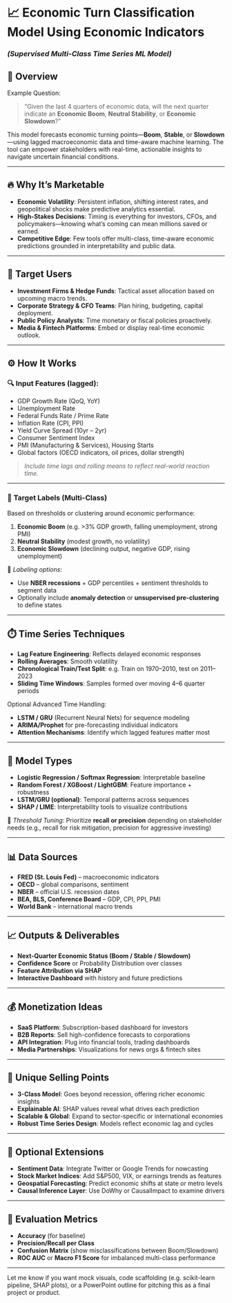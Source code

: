 # 📈 Economic Turn Classification Model Using Economic Indicators  
### *(Supervised Multi-Class Time Series ML Model)*  

## 🧠 Overview  
Example Question:  
> “Given the last 4 quarters of economic data, will the next quarter indicate an **Economic Boom**, **Neutral Stability**, or **Economic Slowdown**?”  

This model forecasts economic turning points—**Boom**, **Stable**, or **Slowdown**—using lagged macroeconomic data and time-aware machine learning. The tool can empower stakeholders with real-time, actionable insights to navigate uncertain financial conditions.

---

## 🔥 Why It’s Marketable  

- **Economic Volatility**: Persistent inflation, shifting interest rates, and geopolitical shocks make predictive analytics essential.  
- **High-Stakes Decisions**: Timing is everything for investors, CFOs, and policymakers—knowing what’s coming can mean millions saved or earned.  
- **Competitive Edge**: Few tools offer multi-class, time-aware economic predictions grounded in interpretability and public data.  

---

## 🎯 Target Users  

- **Investment Firms & Hedge Funds**: Tactical asset allocation based on upcoming macro trends.  
- **Corporate Strategy & CFO Teams**: Plan hiring, budgeting, capital deployment.  
- **Public Policy Analysts**: Time monetary or fiscal policies proactively.  
- **Media & Fintech Platforms**: Embed or display real-time economic outlook.  

---

## ⚙️ How It Works  

### 🔍 **Input Features** (lagged):  

- GDP Growth Rate (QoQ, YoY)  
- Unemployment Rate  
- Federal Funds Rate / Prime Rate  
- Inflation Rate (CPI, PPI)  
- Yield Curve Spread (10yr – 2yr)  
- Consumer Sentiment Index  
- PMI (Manufacturing & Services), Housing Starts  
- Global factors (OECD indicators, oil prices, dollar strength)  

> *Include time lags and rolling means to reflect real-world reaction time.*

---

### 🎯 **Target Labels (Multi-Class)**  
Based on thresholds or clustering around economic performance:

1. **Economic Boom** (e.g. >3% GDP growth, falling unemployment, strong PMI)
2. **Neutral Stability** (modest growth, no volatility)
3. **Economic Slowdown** (declining output, negative GDP, rising unemployment)

🧠 *Labeling options*:  
- Use **NBER recessions** + GDP percentiles + sentiment thresholds to segment data  
- Optionally include **anomaly detection** or **unsupervised pre-clustering** to define states  

---

## ⏱️ Time Series Techniques  

- **Lag Feature Engineering**: Reflects delayed economic responses  
- **Rolling Averages**: Smooth volatility  
- **Chronological Train/Test Split**: e.g. Train on 1970–2010, test on 2011–2023  
- **Sliding Time Windows**: Samples formed over moving 4–6 quarter periods  

Optional Advanced Time Handling:
- **LSTM / GRU** (Recurrent Neural Nets) for sequence modeling  
- **ARIMA/Prophet** for pre-forecasting individual indicators  
- **Attention Mechanisms**: Identify which lagged features matter most  

---

## 🧪 Model Types  

- **Logistic Regression / Softmax Regression**: Interpretable baseline  
- **Random Forest / XGBoost / LightGBM**: Feature importance + robustness  
- **LSTM/GRU (optional)**: Temporal patterns across sequences  
- **SHAP / LIME**: Interpretability tools to visualize contributions  

🔧 *Threshold Tuning*: Prioritize **recall or precision** depending on stakeholder needs (e.g., recall for risk mitigation, precision for aggressive investing)

---

## 📊 Data Sources  

- **FRED (St. Louis Fed)** – macroeconomic indicators  
- **OECD** – global comparisons, sentiment  
- **NBER** – official U.S. recession dates  
- **BEA, BLS, Conference Board** – GDP, CPI, PPI, PMI  
- **World Bank** – international macro trends  

---

## 📈 Outputs & Deliverables  

- **Next-Quarter Economic Status (Boom / Stable / Slowdown)**  
- **Confidence Score** or Probability Distribution over classes  
- **Feature Attribution via SHAP**  
- **Interactive Dashboard** with history and future predictions  

---

## 💰 Monetization Ideas  

- **SaaS Platform**: Subscription-based dashboard for investors  
- **B2B Reports**: Sell high-confidence forecasts to corporations  
- **API Integration**: Plug into financial tools, trading dashboards  
- **Media Partnerships**: Visualizations for news orgs & fintech sites  

---

## 🌟 Unique Selling Points  

- **3-Class Model**: Goes beyond recession, offering richer economic insights  
- **Explainable AI**: SHAP values reveal what drives each prediction  
- **Scalable & Global**: Expand to sector-specific or international economies  
- **Robust Time Series Design**: Models reflect economic lag and cycles  

---

## 🔄 Optional Extensions  

- **Sentiment Data**: Integrate Twitter or Google Trends for nowcasting  
- **Stock Market Indices**: Add S&P500, VIX, or earnings trends as features  
- **Geospatial Forecasting**: Predict economic shifts at state or metro levels  
- **Causal Inference Layer**: Use DoWhy or CausalImpact to examine drivers  

---

## 🧪 Evaluation Metrics  

- **Accuracy** (for baseline)  
- **Precision/Recall per Class**  
- **Confusion Matrix** (show misclassifications between Boom/Slowdown)  
- **ROC AUC** or **Macro F1 Score** for imbalanced multi-class performance  

---

Let me know if you want mock visuals, code scaffolding (e.g. scikit-learn pipeline, SHAP plots), or a PowerPoint outline for pitching this as a final project or product.
